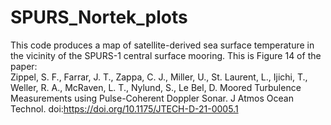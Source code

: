 # SPURS_Nortek_plots
This code produces a map of satellite-derived sea surface temperature in the vicinity of the SPURS-1 central surface mooring.  This is Figure 14 of the paper:\
Zippel, S. F., Farrar, J. T., Zappa, C. J., Miller, U., St. Laurent, L., Ijichi, T., Weller, R. A., McRaven, L. T., Nylund, S., Le Bel, D. Moored Turbulence Measurements using Pulse-Coherent Doppler Sonar. J Atmos Ocean Technol. doi:https://doi.org/10.1175/JTECH-D-21-0005.1



